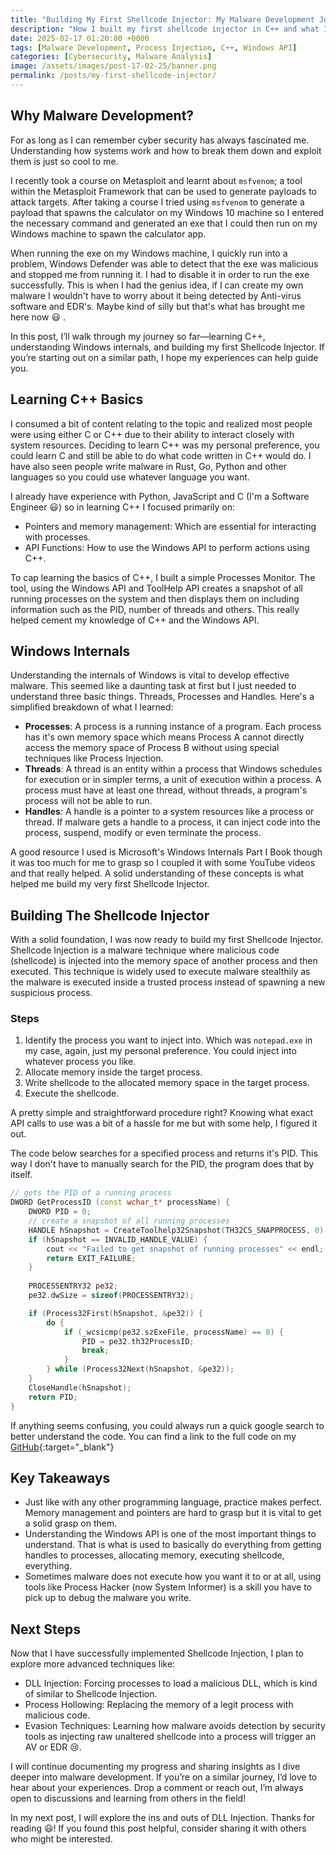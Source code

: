 ```yaml
---
title: "Building My First Shellcode Injector: My Malware Development Journey So Far."
description: "How I built my first shellcode injector in C++ and what I've learnt so far."
date: 2025-02-17 01:20:00 +0000
tags: [Malware Development, Process Injection, C++, Windows API]
categories: [Cybersecurity, Malware Analysis]
image: /assets/images/post-17-02-25/banner.png
permalink: /posts/my-first-shellcode-injector/
---
```


## Why Malware Development?

For as long as I can remember cyber security has always fascinated me. Understanding how systems work and how to break them down and exploit them is just so cool to me.

I recently took a course on Metasploit and learnt about `msfvenom`; a tool within the Metasploit Framework that can be used to generate payloads to attack targets. After taking a course I tried using `msfvenom` to generate a payload that spawns the calculator on my Windows 10 machine so I entered the necessary command and generated an exe that I could then run on my Windows machine to spawn the calculator app.

When running the exe on my Windows machine, I quickly run into a problem, Windows Defender was able to detect that the exe was malicious and stopped me from running it. I had to disable it in order to run the exe successfully. This is when I had the genius idea, if I can create my own malware I wouldn't have to worry about it being detected by Anti-virus software and EDR's. Maybe kind of silly but that's what has brought me here now 😃 .

In this post, I’ll walk through my journey so far—learning C++, understanding Windows internals, and building my first Shellcode Injector. If you’re starting out on a similar path, I hope my experiences can help guide you.

## Learning C++ Basics

I consumed a bit of content relating to the topic and realized most people were using either C or C++ due to their ability to interact closely with system resources. Deciding to learn C++ was my personal preference, you could learn C and still be able to do what code written in C++ would do. I have also seen people write malware in Rust, Go, Python and other languages so you could use whatever language you want.

I already have experience with Python, JavaScript and C (I'm a Software Engineer 😃) so in learning C++ I focused primarily on:

- Pointers and memory management: Which are essential for interacting with processes.
- API Functions: How to use the Windows API to perform actions using C++.

To cap learning the basics of C++, I built a simple Processes Monitor. The tool, using the Windows API and ToolHelp API creates a snapshot of all running processes on the system and then displays them on including information such as the PID, number of threads and others. This really helped cement my knowledge of C++ and the Windows API.

## Windows Internals

Understanding the internals of Windows is vital to develop effective malware. This seemed like a daunting task at first but I just needed to understand three basic things. Threads, Processes and Handles. Here's a simplified breakdown of what I learned:

- **Processes**: A process is a running instance of a program. Each process has it's own memory space which means Process A cannot directly access the memory space of Process B without using special techniques like Process Injection.
- **Threads**: A thread is an entity within a process that Windows schedules for execution or in simpler terms, a unit of execution within a process. A process must have at least one thread, without threads, a program's process will not be able to run.
- **Handles**: A handle is a pointer to a system resources like a process or thread. If malware gets a handle to a process, it can inject code into the process, suspend, modify or even terminate the process.

A good resource I used is Microsoft's Windows Internals Part I Book though it was too much for me to grasp so I coupled it with some YouTube videos and that really helped. A solid understanding of these concepts is what helped me build my very first Shellcode Injector.

## Building The Shellcode Injector

With a solid foundation, I was now ready to build my first Shellcode Injector. Shellcode Injection is a malware technique where malicious code (shellcode) is injected into the memory space of another process and then executed. This technique is widely used to execute malware stealthily as the malware is executed inside a trusted process instead of spawning a new suspicious process.

### Steps

1. Identify the process you want to inject into. Which was `notepad.exe` in my case, again, just my personal preference. You could inject into whatever process you like.
2. Allocate memory inside the target process.
3. Write shellcode to the allocated memory space in the target process.
4. Execute the shellcode.

A pretty simple and straightforward procedure right? Knowing what exact API calls to use was a bit of a hassle for me but with some help, I figured it out.

The code below searches for a specified process and returns it's PID. This way I don't have to manually search for the PID, the program does that by itself.

```c++
// gets the PID of a running process
DWORD GetProcessID (const wchar_t* processName) {
	DWORD PID = 0;
    // create a snapshot of all running processes
	HANDLE hSnapshot = CreateToolhelp32Snapshot(TH32CS_SNAPPROCESS, 0);
	if (hSnapshot == INVALID_HANDLE_VALUE) {
		cout << "Failed to get snapshot of running processes" << endl;
		return EXIT_FAILURE;
	}
	
	PROCESSENTRY32 pe32;
	pe32.dwSize = sizeof(PROCESSENTRY32);

	if (Process32First(hSnapshot, &pe32)) {
		do {
			if (_wcsicmp(pe32.szExeFile, processName) == 0) {
				PID = pe32.th32ProcessID;
				break;
			}
		} while (Process32Next(hSnapshot, &pe32));
	}
	CloseHandle(hSnapshot);
	return PID;
}
```

If anything seems confusing, you could always run a quick google search to better understand the code. You can find a link to the full code on my [GitHub](https://github.com/m00ndie/maldev/blob/main/shellcode%20injection/injector.cpp){:target="_blank"}


## Key Takeaways

- Just like with any other programming language, practice makes perfect. Memory management and pointers are hard to grasp but it is vital to get a solid grasp on them.
- Understanding the Windows API is one of the most important things to understand. That is what is used to basically do everything from getting handles to processes, allocating memory, executing shellcode, everything.
- Sometimes malware does not execute how you want it to or at all, using tools like Process Hacker (now System Informer) is a skill you have to pick up to debug the malware you write.

## Next Steps

Now that I have successfully implemented Shellcode Injection, I plan to explore more advanced techniques like:

- DLL Injection: Forcing processes to load a malicious DLL, which is kind of similar to Shellcode Injection.
- Process Hollowing: Replacing the memory of a legit process with malicious code.
- Evasion Techniques: Learning how malware avoids detection by security tools as injecting raw unaltered shellcode into a process will trigger an AV or EDR 😢.

I will continue documenting my progress and sharing insights as I dive deeper into malware development. If you’re on a similar journey, I’d love to hear about your experiences.
Drop a comment or reach out, I’m always open to discussions and learning from others in the field!

In my next post, I will explore the ins and outs of DLL Injection. Thanks for reading 😃! If you found this post helpful, consider sharing it with others who might be interested.
